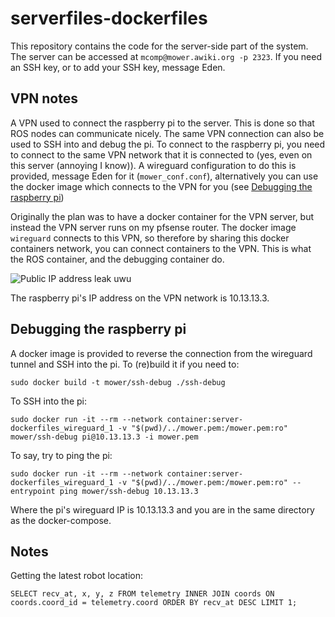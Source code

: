 # serverfiles-dockerfiles

This repository contains the code for the server-side part of the system. The server can be accessed at `mcomp@mower.awiki.org -p 2323`. If you need an SSH key, or to add your SSH key, message Eden.

## VPN notes

A VPN used to connect the raspberry pi to the server. This is done so that ROS nodes can communicate nicely. The same VPN connection can also be used to SSH into and debug the pi. To connect to the raspberry pi, you need to connect to the same VPN network that it is connected to (yes, even on this server (annoying I know)). A wireguard configuration to do this is provided, message Eden for it (`mower_conf.conf`), alternatively you can use the docker image which connects to the VPN for you (see [Debugging the raspberry pi](https://github.com/UEA-MComp/server-dockerfiles#debugging-the-raspberry-pi))

Originally the plan was to have a docker container for the VPN server, but instead the VPN server runs on my pfsense router. The docker image `wireguard` connects to this VPN, so therefore by sharing this docker containers network, you can connect containers to the VPN. This is what the ROS container, and the debugging container do.

![Public IP address leak uwu](https://i.imgur.com/oQ4O0XZ.png)

The raspberry pi's IP address on the VPN network is 10.13.13.3.

## Debugging the raspberry pi

A docker image is provided to reverse the connection from the wireguard tunnel and SSH into the pi. To (re)build it if you need to:

`sudo docker build -t mower/ssh-debug ./ssh-debug`

To SSH into the pi:

`sudo docker run -it --rm --network container:server-dockerfiles_wireguard_1 -v "$(pwd)/../mower.pem:/mower.pem:ro" mower/ssh-debug pi@10.13.13.3 -i mower.pem`

To say, try to ping the pi:

`sudo docker run -it --rm --network container:server-dockerfiles_wireguard_1 -v "$(pwd)/../mower.pem:/mower.pem:ro" --entrypoint ping mower/ssh-debug 10.13.13.3`

Where the pi's wireguard IP is 10.13.13.3 and you are in the same directory as the docker-compose.

## Notes

Getting the latest robot location:

`SELECT recv_at, x, y, z FROM telemetry INNER JOIN coords ON coords.coord_id = telemetry.coord ORDER BY recv_at DESC LIMIT 1;`

